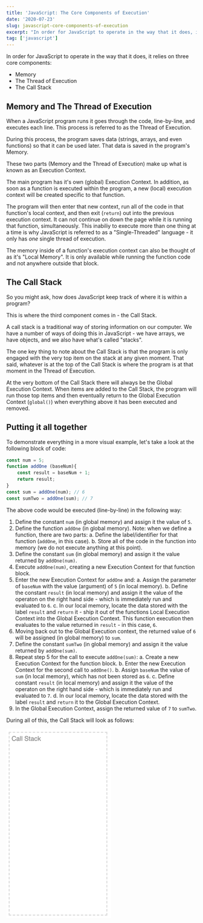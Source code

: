 ```yaml
---
title: 'JavaScript: The Core Components of Execution'
date: '2020-07-23'
slug: javascript-core-components-of-execution
excerpt: "In order for JavaScript to operate in the way that it does, it relies on three core components..."
tag: ['javascript']
---
```


In order for JavaScript to operate in the way that it does, it relies on three core components:

- Memory 
- The Thread of Execution
- The Call Stack

## Memory and The Thread of Execution

When a JavaScript program runs it goes through the code, line-by-line, and executes each line. This process is referred to as the Thread of Execution.

During this process, the program saves data (strings, arrays, and even functions) so that it can be used later. That data is saved in the program's Memory.

These two parts (Memory and the Thread of Execution) make up what is known as an Execution Context.

The main program has it's own (global) Execution Context. In addition, as soon as a function is executed within the program, a new (local) execution context will be created specific to that function.

The program will then enter that new context, run all of the code in that function's local context, and then exit (`return`) out into the previous execution context. It can not continue on down the page while it is running that function, simultaneously. This inabiliy to execute more than one thing at a time is why JavaScript is referred to as a "Single-Threaded" language - it only has _one_ single thread of execution.

The memory inside of a function's execution context can also be thought of as it's "Local Memory". It is only available while running the function code and not anywhere outside that block.

## The Call Stack

So you might ask, how does JavaScript keep track of where it is within a program?

This is where the third component comes in - the Call Stack.

A call stack is a traditional way of storing information on our computer. We have a number of ways of doing this in JavaScript - we have arrays, we have objects, and we also have what's called "stacks".

The one key thing to note about the Call Stack is that the program is only engaged with the very top item on the stack at any given moment. That said, whatever is at the top of the Call Stack is where the program is at that moment in the Thread of Execution.

At the very bottom of the Call Stack there will always be the Global Execution Context. When items are added to the Call Stack, the program will run those top items and then eventually return to the Global Execution Context (`global()`) when everything above it has been executed and removed.

## Putting it all together

To demonstrate everything in a more visual example, let's take a look at the following block of code:

```js
const num = 5;
function addOne (baseNum){
	const result = baseNum + 1;
	return result;
}
const sum = addOne(num); // 6
const sumTwo = addOne(sum); // 7
```

The above code would be executed (line-by-line) in the following way:

1. Define the constant `num` (in global memory) and assign it the value of `5`.
2. Define the function `addOne` (in global memory). Note: when we define a function, there are two parts:
	a. Define the label/identifier for that function (`addOne`, in this case).
	b. Store all of the code in the function into memory (we do not execute anything at this point).
3. Define the constant `sum` (in global memory) and assign it the value returned by `addOne(num)`.
4. Execute `addOne(num)`, creating a new Execution Context for that function block.
5. Enter the new Execution Context for `addOne` and:
	a. Assign the parameter of `baseNum` with the value (argument) of `5` (in local memory).
	b. Define the constant `result` (in local memory) and assign it the value of the operaton on the right hand side - which is immediately run and evaluated to `6`.
	c. In our local memory, locate the data stored with the label `result` and `return` it - ship it out of the functions Local Execution Context into the Global Execution Context. This function execution then evaluates to the value returned in `result` - in this case, `6`.
6. Moving back out to the Global Execution context, the returned value of `6` will be assigned (in global memory) to `sum`.
7. Define the constant `sumTwo` (in global memory) and assign it the value returned by `addOne(sum)`.
8. Repeat step 5 for the call to execute `addOne(sum)`:
	a. Create a new Execution Context for the function block.
	b. Enter the new Execution Context for the second call to `addOne()`.
	b. Assign `baseNum` the value of `sum` (in local memory), which has not been stored as `6`.
	c. Define constant `result` (in local memory) and assign it the value of the operaton on the right hand side - which is immediately run and evaluated to `7`.
	d. In our local memory, locate the data stored with the label `result` and `return` it to the Global Execution Context.
9. In the Global Execution Context, assign the returned value of `7` to `sumTwo`.

During all of this, the Call Stack will look as follows:

![Call Stack](./images/call-stack.gif)